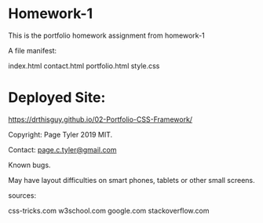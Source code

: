 # Homework-1

This is the portfolio homework assignment from homework-1

A file manifest:

index.html
contact.html
portfolio.html
style.css


# Deployed Site:

https://drthisguy.github.io/02-Portfolio-CSS-Framework/


Copyright:  Page Tyler 2019  MIT.

Contact:  page.c.tyler@gmail.com

Known bugs.
 
May have layout difficulties on smart phones, tablets or other small screens.

sources:

css-tricks.com
w3school.com
google.com
stackoverflow.com
